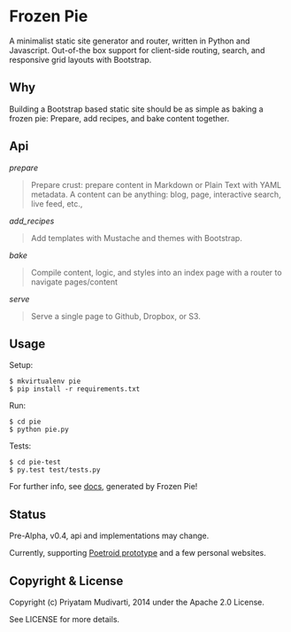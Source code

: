 # Frozen Pie

A minimalist static site generator and router, written in Python and Javascript. Out-of-the box support for client-side routing, search, and responsive grid layouts with Bootstrap.

## Why

Building a Bootstrap based static site should be as simple as baking a frozen pie: Prepare, add recipes, and bake content together.

## Api

_prepare_
> Prepare crust: prepare content in Markdown or Plain Text with YAML metadata. A content can be anything: blog, page, interactive search, live feed, etc.,

_add_recipes_
> Add templates with Mustache and themes with Bootstrap.

_bake_
> Compile content, logic, and styles into an index page with a router to navigate pages/content

_serve_
> Serve a single page to Github, Dropbox, or S3.

## Usage

Setup:

    $ mkvirtualenv pie
    $ pip install -r requirements.txt

Run:

    $ cd pie
    $ python pie.py

Tests:

    $ cd pie-test
    $ py.test test/tests.py

For further info, see [docs](http://priyatam.github.io/frozen-pie/), generated by Frozen Pie!

## Status

Pre-Alpha, v0.4, api and implementations may change.  

Currently, supporting [Poetroid prototype](https://github.com/poetroid/prototype) and a few personal websites.

## Copyright & License

Copyright (c) Priyatam Mudivarti, 2014 under the Apache 2.0 License. 

See LICENSE for more details.
